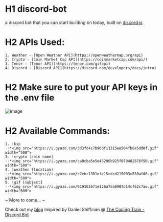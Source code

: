 # H1 discord-bot

a discord bot that you can start building on today, built on [discord.js](https://discord.js.org/#/)

# H2 APIs Used:

    1. Weather - [Open Weather API](https://openweathermap.org/api)
    2. Crypto - [Coin Market Cap API](https://coinmarketcap.com/api/)
    3. Tenor - [Tenor API](https://tenor.com/gifapi)
    4. Discord - [Discord API](https://discord.com/developers/docs/intro)

# H2 Make sure to put your API keys in the .env file

![image](https://user-images.githubusercontent.com/67345874/115808784-f08cc780-a3b8-11eb-9674-f367587d79c7.png)

# H2 Available Commands:

    1. !kip
    ⋅⋅*<img src="https://i.gyazo.com/3d3fd4c7b96bf11315ee504fb0a5dd0f.gif" width="500">
    3. !crypto [coin name]
    ⋅⋅*<img src="https://i.gyazo.com/ca0cba5e5e45296b925f070482876f50.gif" width="500">
    4. !weather [location]
    ⋅⋅*<img src="https://i.gyazo.com/c2ebc1381efe15cdcd215003c850af86.gif" width="500">
    5. !gif [subject]
    ⋅⋅*<img src="https://i.gyazo.com/919103671e126a7da0907d14cf62c7ae.gif" width="600">

~ More to come... ~


Check out my [blog](https://www.ronald-luo.com/)
Inspired by Daniel Shiffman @ [The Coding Train - Discord Bot](https://thecodingtrain.com/learning/bots/discord/)
